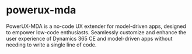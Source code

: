 # powerux-mda
PowerUX-MDA is a no-code UX extender for model-driven apps, designed to empower low-code enthusiasts. Seamlessly customize and enhance the user experience of Dynamics 365 CE and model-driven apps without needing to write a single line of code.

